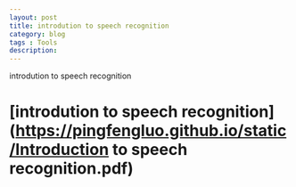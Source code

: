 ```yaml
---
layout: post
title: introdution to speech recognition
category: blog
tags : Tools
description:
---
```

introdution to speech recognition


# [introdution to speech recognition](https://pingfengluo.github.io/static/Introduction to speech recognition.pdf)

